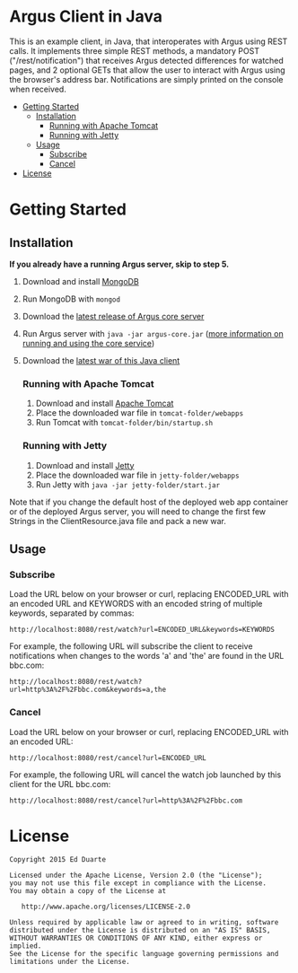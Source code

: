 # Argus Client in Java

This is an example client, in Java, that interoperates with Argus using REST calls. It implements three simple REST methods, a mandatory POST ("/rest/notification") that receives Argus detected differences for watched pages, and 2 optional GETs that allow the user to interact with Argus using the browser's address bar. Notifications are simply printed on the console when received.

- [Getting Started](#getting-started)
    + [Installation](#installation)
        * [Running with Apache Tomcat](#running-with-apache-tomcat)
        * [Running with Jetty](#running-with-jetty)
    + [Usage](#usage)
        * [Subscribe](#subscribe)
        * [Cancel](#cancel)
- [License](#license)

# Getting Started

## Installation

<b>If you already have a running Argus server, skip to step 5.</b>

1. Download and install [MongoDB](https://www.mongodb.org/downloads)

2. Run MongoDB with ``` mongod ```

3. Download the [latest release of Argus core server](https://github.com/edduarte/argus/releases/download/1.4.1/argus-core.zip)

4. Run Argus server with ``` java -jar argus-core.jar ``` ([more information on running and using the core service](https://github.com/edduarte/argus#installation))

5. Download the [latest war of this Java client](https://github.com/edduarte/argus/releases/download/1.4.1/argus-example-app-java.zip)

    ### Running with Apache Tomcat

    1. Download and install [Apache Tomcat](https://tomcat.apache.org)
    2. Place the downloaded war file in ``` tomcat-folder/webapps ```
    3. Run Tomcat with ``` tomcat-folder/bin/startup.sh ```

    ### Running with Jetty

    1. Download and install [Jetty](http://www.eclipse.org/jetty/)
    2. Place the downloaded war file in ``` jetty-folder/webapps ```
    3. Run Jetty with ``` java -jar jetty-folder/start.jar ```

Note that if you change the default host of the deployed web app container or of the deployed Argus server, you will need to change the first few Strings in the ClientResource.java file and pack a new war.

## Usage

### Subscribe

Load the URL below on your browser or curl, replacing ENCODED_URL with an encoded URL and KEYWORDS with an encoded string of multiple keywords, separated by commas:
```
http://localhost:8080/rest/watch?url=ENCODED_URL&keywords=KEYWORDS
```

For example, the following URL will subscribe the client to receive notifications when changes to the words 'a' and 'the' are found in the URL bbc.com:
```
http://localhost:8080/rest/watch?url=http%3A%2F%2Fbbc.com&keywords=a,the
```

### Cancel

Load the URL below on your browser or curl, replacing ENCODED_URL with an encoded URL:
```
http://localhost:8080/rest/cancel?url=ENCODED_URL
```

For example, the following URL will cancel the watch job launched by this client for the URL bbc.com:
```
http://localhost:8080/rest/cancel?url=http%3A%2F%2Fbbc.com
```


# License

    Copyright 2015 Ed Duarte

    Licensed under the Apache License, Version 2.0 (the "License");
    you may not use this file except in compliance with the License.
    You may obtain a copy of the License at

       http://www.apache.org/licenses/LICENSE-2.0

    Unless required by applicable law or agreed to in writing, software
    distributed under the License is distributed on an "AS IS" BASIS,
    WITHOUT WARRANTIES OR CONDITIONS OF ANY KIND, either express or implied.
    See the License for the specific language governing permissions and
    limitations under the License.

